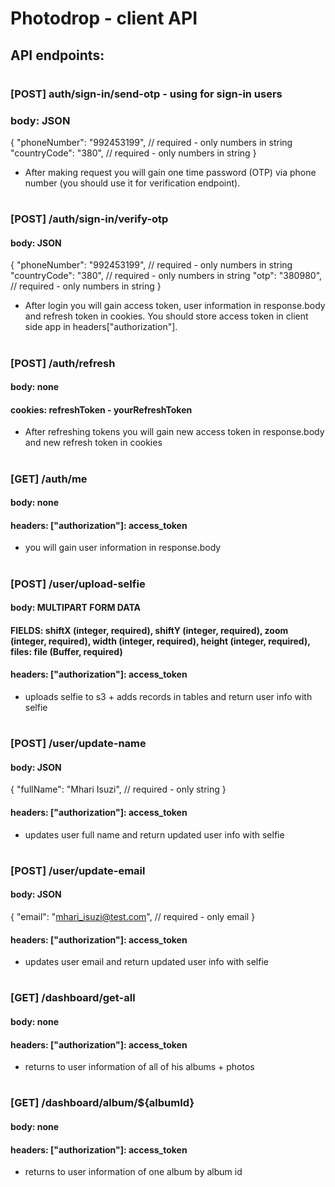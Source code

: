 # Photodrop - client API
## API endpoints:
#
### [POST] auth/sign-in/send-otp - using for sign-in users
### body: JSON
{
	"phoneNumber": "992453199", // required - only numbers in string
	"countryCode": "380", // required - only numbers in string
}
- After making request you will gain one time password (OTP) via phone number (you should use it for verification endpoint).
#
### [POST] /auth/sign-in/verify-otp
#### body: JSON
{
	"phoneNumber": "992453199", // required - only numbers in string
	"countryCode": "380", // required - only numbers in string
	"otp": "380980", // required - only numbers in string
}
- After login you will gain access token, user information in response.body and refresh token in cookies. You should store access token in client side app in headers["authorization"].
#
### [POST] /auth/refresh
#### body: none
#### cookies: refreshToken - yourRefreshToken
- After refreshing tokens you will gain new access token in response.body and new refresh token in cookies
#
### [GET] /auth/me
#### body: none
#### headers: ["authorization"]: access_token
- you will gain user information in response.body
#
### [POST] /user/upload-selfie
#### body: MULTIPART FORM DATA
#### FIELDS: shiftX (integer, required), shiftY (integer, required), zoom (integer, required), width (integer, required), height (integer, required), files: file (Buffer, required)
#### headers: ["authorization"]: access_token
- uploads selfie to s3 + adds records in tables and return user info with selfie
#
### [POST] /user/update-name
#### body: JSON
{
	"fullName": "Mhari Isuzi", // required - only string
}
#### headers: ["authorization"]: access_token
- updates user full name and return updated user info with selfie
#
### [POST] /user/update-email
#### body: JSON
{
	"email": "mhari_isuzi@test.com", // required - only email
}
#### headers: ["authorization"]: access_token
- updates user email and return updated user info with selfie
#
### [GET] /dashboard/get-all
#### body: none
#### headers: ["authorization"]: access_token
- returns to user information of all of his albums + photos
#
### [GET] /dashboard/album/${albumId}
#### body: none
#### headers: ["authorization"]: access_token
- returns to user information of one album by album id
#